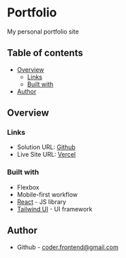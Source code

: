 # Portfolio
My personal portfolio site

## Table of contents

- [Overview](#overview)
  - [Links](#links)
  - [Built with](#built-with)
- [Author](#author)

## Overview

### Links

- Solution URL: [Github]()
- Live Site URL: [Vercel]()

### Built with

- Flexbox
- Mobile-first workflow
- [React](https://reactjs.org/) - JS library
- [Tailwind UI](https://tailwindcss.com/) - UI framework

## Author

- Github - [coder.frontend@gmail.com](https://github.com/Kirill-frontend)